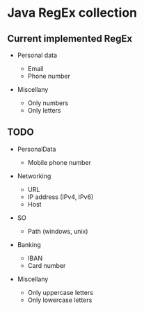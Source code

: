
# Java RegEx collection

## Current implemented RegEx
* Personal data
  * Email
  * Phone number

* Miscellany
  * Only numbers
  * Only letters

## TODO
* PersonalData
  * Mobile phone number

* Networking
  * URL
  * IP address (IPv4, IPv6)
  * Host

* SO
  * Path (windows, unix)

* Banking
  * IBAN
  * Card number

* Miscellany
  * Only uppercase letters
  * Only lowercase letters
